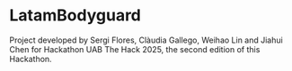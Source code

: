 # LatamBodyguard
Project developed by Sergi Flores, Clàudia Gallego, Weihao Lin and Jiahui Chen for Hackathon UAB The Hack 2025, the second edition of this Hackathon. 
